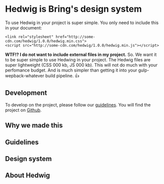 # Hedwig is Bring's design system

To use Hedwig in your project is super simple. You only need to include this in your document:
```
<link rel="stylesheet" href="http://some-cdn.com/hedwig/1.0.0/hedwig.min.css">
<script src="http://some-cdn.com/hedwig/1.0.0/hedwig.min.js"></script>
```

**WTF!? I do not want to include external files in my project.**
So. We want it to be super simple to use Hedwing in your project. The Hedwig files are super lightweight (CSS 000 kb, JS 000 kb). This will not do much with your perfomance budget. And is much simpler than getting it into your gulp-wepback-whatever build pipeline. 👍

## Development

To develop on the project, please follow our [guidelines](''). You will find the project on [Github]('').

## Why we made this

## Guidelines

## Design system

## About Hedwig

